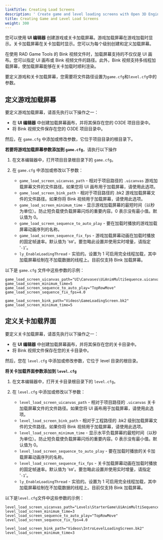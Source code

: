 ```yaml
---
linkTitle: Creating Load Screens
description: ' Create game and level loading screens with Open 3D Engine''s UI Editor, and then add the canvas file paths to settings in the game.cfg and level.cfg files. '
title: Creating Game and Level Load Screens
weight: 300
---
```


您可以使用 **UI 编辑器** 创建游戏或关卡加载屏幕。游戏加载屏幕在游戏加载时显示。关卡加载屏幕在关卡加载时显示。您可以为每个级别创建和定义加载屏幕。

在使用 RAD Game Tools 的 Bink 视频文件时，加载屏幕支持的不仅仅是 UI 画布。您可以指定 UI 画布或 Bink 视频文件的路径。此外，Bink 视频支持多线程加载屏幕，使加载屏幕能够在关卡加载时顺利渲染。

要定义游戏和关卡加载屏幕，您需要将文件路径设置为`game.cfg`和`level.cfg`中的参数。

## 定义游戏加载屏幕

要定义游戏加载屏幕，请首先执行以下操作之一：
+ 在 **UI 编辑器** 中创建加载屏幕画布，并将其保存在您的 O3DE 项目目录中。
+ 将 Bink 视频文件保存在您的 O3DE 项目目录中。

然后，在 `game.cfg` 中添加或修改参数，它位于项目目录的根目录下。

**若要将游戏加载屏幕参数添加到 `game.cfg`**，请执行以下操作

1. 在文本编辑器中，打开项目目录根目录下的 `game.cfg`。

1. 在 `game.cfg` 中添加或修改以下参数：
   + `game_load_screen_uicanvas_path` - 相对于项目路径的 `.uicanvas` 游戏加载屏幕文件的文件路径。如果您将 UI 画布用于加载屏幕，请使用此选项。
   + `game_load_screen_bink_path` - 相对于项目路径的 .bk2 游戏加载屏幕文件的文件路径。如果你将 Bink 视频用于加载屏幕，请使用此选项。
   + `game_load_screen_minimum_time` - 显示游戏加载屏幕的最短时间（以秒为单位）。防止短负载使负载屏幕闪烁的重要内容。0 表示没有最小值。默认值为 0。
   + `game_load_screen_sequence_to_auto_play` - 要在加载时播放的游戏加载屏幕动画序列的名称。
   + `game_load_screen_sequence_fix_fps` - 游戏加载屏幕动画在加载时播放的固定帧速率。默认值为 '`60`'。要忽略此设置并使用实时增量，请指定 '`-1`'。
   + `ly_EnableLoadingThread` - 实验的。设置为 1 可启用完全线程加载，其中加载屏幕绘制在不加载数据的线程上。目前仅支持 Bink 加载屏幕。

以下是 `game.cfg` 文件中这些参数的示例：

```
game_load_screen_uicanvas_path="UI\Canvases\UiAnimMultiSequence.uicanvas"
game_load_screen_minimum_time=5
game_load_screen_sequence_to_auto_play="TopRowMove"
game_load_screen_sequence_fix_fps=4.0
```

```
game_load_screen_bink_path="Videos\GameLoadingScreen.bk2"
game_load_screen_minimum_time=5
```

## 定义关卡加载界面

要定义关卡加载屏幕，请首先执行以下操作之一：
+ 在 **UI 编辑器** 中创建加载屏幕画布，并将其保存在您的关卡目录中。
+ 将 Bink 视频文件保存在您的关卡目录中。

然后，您在 `level.cfg` 中添加或修改参数，它位于 level 目录的根目录。

**将关卡加载界面参数添加到 `level.cfg`**

1. 在文本编辑器中，打开关卡目录根目录下的 `level.cfg`。

1. 在 `level.cfg` 中添加或修改以下参数：
   + `level_load_screen_uicanvas_path` - 相对于项目路径的 `.uicanvas` 关卡加载屏幕文件的文件路径。如果您将 UI 画布用于加载屏幕，请使用此选项。
   + `level_load_screen_bink_path` - 相对于工程路径的 .bk2 级别加载屏幕文件的文件路径。如果你将 Bink 视频用于加载屏幕，请使用此选项。
   + `level_load_screen_minimum_time` - 显示水平负载屏幕的最短时间（以秒为单位）。防止短负载使负载屏幕闪烁的重要内容。0 表示没有最小值。默认值为 0。
   + `level_load_screen_sequence_to_auto_play` - 要在加载时播放的关卡加载屏幕动画序列的名称。
   + `level_load_screen_sequence_fix_fps` - 关卡加载屏幕动画在加载时播放的固定帧速率。默认值为 '`60`'。要忽略此设置并使用实时增量，请指定 '`-1`'。
   + `ly_EnableLoadingThread` - 实验的。设置为 1 可启用完全线程加载，其中加载屏幕绘制在不加载数据的线程上。目前仅支持 Bink 加载屏幕。

以下是`level.cfg`文件中这些参数的示例：

```
level_load_screen_uicanvas_path="Levels\StarterGame\UiAnimMultiSequence.uicanvas"
level_load_screen_minimum_time=3
level_load_screen_sequence_to_auto_play="TopRowMove"
level_load_screen_sequence_fix_fps=4.0
```

```
level_load_screen_bink_path="Videos\IntroLevelLoadingScreen.bk2"
level_load_screen_minimum_time=3
```
